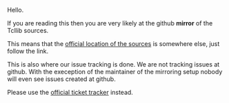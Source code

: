 
Hello.

If you are reading this then you are very likely at the github
__mirror__ of the Tcllib sources.

This means that the
[official location of the sources](https://core.tcl.tk/tcllib)
is somewhere else, just follow the link.

This is also where our issue tracking is done.  We are not tracking
issues at github.  With the exeception of the maintainer of the
mirroring setup nobody will even see issues created at github.

Please use the
[official ticket tracker](https://core.tcl.tk/tcllib/reportlist)
instead.
